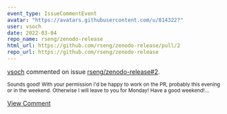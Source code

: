 ```yaml
---
event_type: IssueCommentEvent
avatar: "https://avatars.githubusercontent.com/u/814322?"
user: vsoch
date: 2022-03-04
repo_name: rseng/zenodo-release
html_url: https://github.com/rseng/zenodo-release/pull/2
repo_url: https://github.com/rseng/zenodo-release
---
```


<a href='https://github.com/vsoch' target='_blank'>vsoch</a> commented on issue <a href='https://github.com/rseng/zenodo-release/pull/2' target='_blank'>rseng/zenodo-release#2</a>.

<small>Sounds good! With your permission I'd be happy to work on the PR, probably this evening or in the weekend. Otherwise I will leave to you for Monday! Have a good weekend!...</small>

<a href='https://github.com/rseng/zenodo-release/pull/2' target='_blank'>View Comment</a>